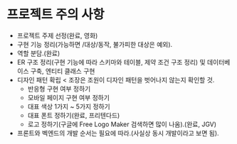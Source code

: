 # 프로젝트 주의 사항
- 프로젝트 주제 선정(완료, 영화)
- 구현 기능 정리(가능하면 /대상/동작, 불가피한 대상은 예외).
- 역할 분담.(완료)
- ER 구조 정리(구현 기능에 따라 스키마와 테이블, 제약 조건 구조 정리) 및 데이터베이스 구축, 엔티티 클래스 구현
- 디자인 패턴 확립 < 조장은 조원이 디자인 패턴을 벗어나지 않는지 확인할 것.
    - 반응형 구현 여부 정하기
    - 모바일 페이지 구현 여부 정하기
    - 대표 색상 1가지 ~ 5가지 정하기
    - 대표 폰트 정하기(완료, 프리텐다드)
    - 로고 정하기(구글에 Free Logo Maker 검색하면 많이 나옴).(완료, JGV)
- 프론트와 벡엔드의 개발 순서는 필요에 따라.(사실상 동시 개발이라고 보면 됨).
